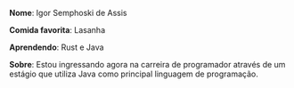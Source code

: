 **Nome**: Igor Semphoski de Assis

**Comida favorita**: Lasanha

**Aprendendo**: Rust e Java

**Sobre**: Estou ingressando agora na carreira de programador através de um estágio que utiliza Java como principal linguagem de programação.
